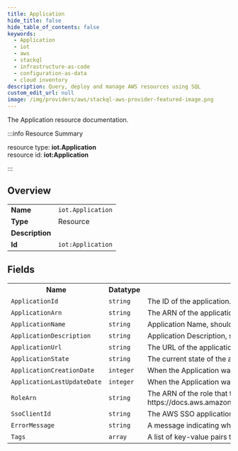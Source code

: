 ```yaml
---
title: Application
hide_title: false
hide_table_of_contents: false
keywords:
  - Application
  - iot
  - aws
  - stackql
  - infrastructure-as-code
  - configuration-as-data
  - cloud inventory
description: Query, deploy and manage AWS resources using SQL
custom_edit_url: null
image: /img/providers/aws/stackql-aws-provider-featured-image.png
---
```

The Application resource documentation.

:::info Resource Summary

<div class="row">
<div class="providerDocColumn">
<span>resource type:&nbsp;<b>iot.Application</b></span><br />
<span>resource id:&nbsp;<b>iot:Application</b></span><br />
</div>
</div>

:::

## Overview
<table><tbody>
<tr><td><b>Name</b></td><td><code>iot.Application</code></td></tr>
<tr><td><b>Type</b></td><td>Resource</td></tr>
<tr><td><b>Description</b></td><td></td></tr>
<tr><td><b>Id</b></td><td><code>iot:Application</code></td></tr>
</tbody></table>

## Fields
<table><tbody>
<tr><th>Name</th><th>Datatype</th><th>Description</th></tr>
<tr><td><code>ApplicationId</code></td><td><code>string</code></td><td>The ID of the application.</td></tr><tr><td><code>ApplicationArn</code></td><td><code>string</code></td><td>The ARN of the application.</td></tr><tr><td><code>ApplicationName</code></td><td><code>string</code></td><td>Application Name, should be between 1 and 256 characters.</td></tr><tr><td><code>ApplicationDescription</code></td><td><code>string</code></td><td>Application Description, should be between 1 and 2048 characters.</td></tr><tr><td><code>ApplicationUrl</code></td><td><code>string</code></td><td>The URL of the application.</td></tr><tr><td><code>ApplicationState</code></td><td><code>string</code></td><td>The current state of the application.</td></tr><tr><td><code>ApplicationCreationDate</code></td><td><code>integer</code></td><td>When the Application was created</td></tr><tr><td><code>ApplicationLastUpdateDate</code></td><td><code>integer</code></td><td>When the Application was last updated</td></tr><tr><td><code>RoleArn</code></td><td><code>string</code></td><td>The ARN of the role that the web application assumes when it interacts with AWS IoT Core. For more info on configuring this attribute, see https://docs.aws.amazon.com/iot/latest/apireference/API_iotfleethub_CreateApplication.html#API_iotfleethub_CreateApplication_RequestSyntax</td></tr><tr><td><code>SsoClientId</code></td><td><code>string</code></td><td>The AWS SSO application generated client ID (used with AWS SSO APIs).</td></tr><tr><td><code>ErrorMessage</code></td><td><code>string</code></td><td>A message indicating why Create or Delete Application failed.</td></tr><tr><td><code>Tags</code></td><td><code>array</code></td><td>A list of key-value pairs that contain metadata for the application.</td></tr>
</tbody></table>